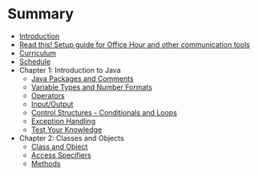 # Summary

- [Introduction](README.md)
- [Read this! Setup guide for Office Hour and other communication tools](/communication_setup.md)
- [Curriculum](/curriculum/curriculum.md)
- [Schedule](schedule.md)
- Chapter 1: Introduction to Java
	- [Java Packages and Comments](/curriculum/introduction/packages_and_comments.md)
	- [Variable Types and Number Formats](/curriculum/introduction/types_and_identifiers.md)
	- [Operators](/curriculum/introduction/operators.md)
	- [Input/Output](/curriculum/introduction/io.md)
	- [Control Structures - Conditionals and Loops](/curriculum/introduction/control_structures.md)
	- [Exception Handling](/curriculum/introduction/exc_handling.md)
	- [Test Your Knowledge]()
- Chapter 2: Classes and Objects
	- [Class and Object](/curriculum/classes_objects/class_object.md)
	- [Access Specifiers](/curriculum/classes_objects/access_specifiers.md)
	- [Methods](/curriculum/classes_objects/methods.md)
